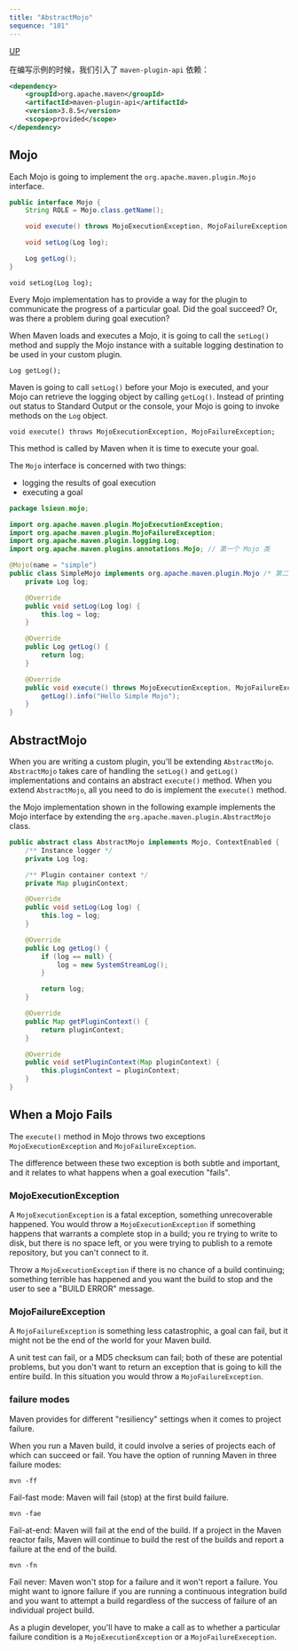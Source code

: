 ```yaml
---
title: "AbstractMojo"
sequence: "101"
---
```


[UP](/maven-index.html)


在编写示例的时候，我们引入了 `maven-plugin-api` 依赖：

```xml
<dependency>
    <groupId>org.apache.maven</groupId>
    <artifactId>maven-plugin-api</artifactId>
    <version>3.8.5</version>
    <scope>provided</scope>
</dependency>
```

## Mojo

Each Mojo is going to implement the `org.apache.maven.plugin.Mojo` interface.

```java
public interface Mojo {
    String ROLE = Mojo.class.getName();

    void execute() throws MojoExecutionException, MojoFailureException;

    void setLog(Log log);

    Log getLog();
}
```

```text
void setLog(Log log);
```

Every Mojo implementation has to provide a way for the plugin to communicate the progress of a particular goal.
Did the goal succeed?
Or, was there a problem during goal execution?

When Maven loads and executes a Mojo, it is going to call the `setLog()` method and
supply the Mojo instance with a suitable logging destination to be used in your custom plugin.

```text
Log getLog();
```

Maven is going to call `setLog()` before your Mojo is executed,
and your Mojo can retrieve the logging object by calling `getLog()`.
Instead of printing out status to Standard Output or the console,
your Mojo is going to invoke methods on the `Log` object.

```text
void execute() throws MojoExecutionException, MojoFailureException;
```

This method is called by Maven when it is time to execute your goal.

The `Mojo` interface is concerned with two things:

- logging the results of goal execution
- executing a goal

```java
package lsieun.mojo;

import org.apache.maven.plugin.MojoExecutionException;
import org.apache.maven.plugin.MojoFailureException;
import org.apache.maven.plugin.logging.Log;
import org.apache.maven.plugins.annotations.Mojo; // 第一个 Mojo 类

@Mojo(name = "simple")
public class SimpleMojo implements org.apache.maven.plugin.Mojo /* 第二个 Mojo 类 */ {
    private Log log;

    @Override
    public void setLog(Log log) {
        this.log = log;
    }

    @Override
    public Log getLog() {
        return log;
    }

    @Override
    public void execute() throws MojoExecutionException, MojoFailureException {
        getLog().info("Hello Simple Mojo");
    }
}
```



## AbstractMojo

When you are writing a custom plugin, you'll be extending `AbstractMojo`.
`AbstractMojo` takes care of handling the `setLog()` and `getLog()` implementations and
contains an abstract `execute()` method.
When you extend `AbstractMojo`, all you need to do is implement the `execute()` method.

the Mojo implementation shown in the following example implements
the Mojo interface by extending the `org.apache.maven.plugin.AbstractMojo` class.

```java
public abstract class AbstractMojo implements Mojo, ContextEnabled {
    /** Instance logger */
    private Log log;

    /** Plugin container context */
    private Map pluginContext;

    @Override
    public void setLog(Log log) {
        this.log = log;
    }

    @Override
    public Log getLog() {
        if (log == null) {
            log = new SystemStreamLog();
        }

        return log;
    }

    @Override
    public Map getPluginContext() {
        return pluginContext;
    }

    @Override
    public void setPluginContext(Map pluginContext) {
        this.pluginContext = pluginContext;
    }
}
```





## When a Mojo Fails

The `execute()` method in Mojo throws two exceptions `MojoExecutionException` and `MojoFailureException`.

The difference between these two exception is both subtle and important,
and it relates to what happens when a goal execution "fails".

### MojoExecutionException

A `MojoExecutionException` is a fatal exception, something unrecoverable happened.
You would throw a `MojoExecutionException` if something happens that warrants a complete stop in a build;
you re trying to write to disk, but there is no space left,
or you were trying to publish to a remote repository,
but you can't connect to it.

Throw a `MojoExecutionException` if there is no chance of a build continuing;
something terrible has happened and you want the build to stop and the user to see a "BUILD ERROR" message.

### MojoFailureException

A `MojoFailureException` is something less catastrophic, a goal can fail,
but it might not be the end of the world for your Maven build.

A unit test can fail, or a MD5 checksum can fail;
both of these are potential problems,
but you don't want to return an exception that is going to kill the entire build.
In this situation you would throw a `MojoFailureException`.

### failure modes

Maven provides for different "resiliency" settings when it comes to project failure.

When you run a Maven build, it could involve a series of projects each of which can succeed or fail.
You have the option of running Maven in three failure modes:

```text
mvn -ff
```

Fail-fast mode: Maven will fail (stop) at the first build failure.

```text
mvn -fae
```

Fail-at-end: Maven will fail at the end of the build.
If a project in the Maven reactor fails,
Maven will continue to build the rest of the builds and report a failure at the end of the build.

```text
mvn -fn
```

Fail never: Maven won't stop for a failure and it won't report a failure.
You might want to ignore failure if you are running a continuous integration build
and you want to attempt a build regardless of the success of failure of an individual project build.

As a plugin developer, you'll have to make a call as to
whether a particular failure condition is a `MojoExecutionException` or a `MojoFailureExeception`.
